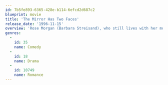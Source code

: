 ```yaml
---
id: 7b5fe893-6365-428e-b114-6efcd2d687c2
blueprint: movie
title: 'The Mirror Has Two Faces'
release_date: '1996-11-15'
overview: 'Rose Morgan (Barbara Streisand), who still lives with her mother (Lauren Bacall), is a professor of Romantic Literature who desperately longs for passion in her life. Gregory Larkin (Jeff Bridges), a mathematics professor, has been burned by passionate relationships and longs for a sexless union based on friendship and respect.'
genres:
  -
    id: 35
    name: Comedy
  -
    id: 18
    name: Drama
  -
    id: 10749
    name: Romance
---
```


